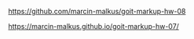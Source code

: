 https://github.com/marcin-malkus/goit-markup-hw-08

https://marcin-malkus.github.io/goit-markup-hw-07/
